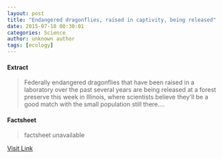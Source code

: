 ```yaml
---
layout: post
title: "Endangered dragonflies, raised in captivity, being released"
date: 2015-07-18 00:30:01
categories: Science
author: unknown author
tags: [ecology]
---
```



#### Extract
>Federally endangered dragonflies that have been raised in a laboratory over the past several years are being released at a forest preserve this week in Illinois, where scientists believe they'll be a good match with the small population still there....

#### Factsheet
>factsheet unavailable

[Visit Link](http://phys.org/news/2015-07-endangered-dragonflies-captivity.html)


